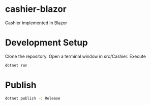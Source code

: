 # cashier-blazor
Cashier implemented in Blazor

# Development Setup
Clone the repository. Open a terminal window in src/Cashier. Execute 
```sh
dotnet run
```

# Publish
```sh
dotnet publish -c Release
```
